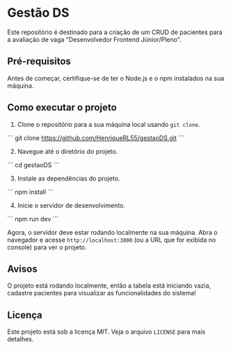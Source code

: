 # Gestão DS

Este repositório é destinado para a criação de um CRUD de pacientes para a avaliação de vaga "Desenvolvedor Frontend Júnior/Pleno".

## Pré-requisitos

Antes de começar, certifique-se de ter o Node.js e o npm instalados na sua máquina.

## Como executar o projeto

1. Clone o repositório para a sua máquina local usando `git clone`.

\`\`\`
git clone https://github.com/HenriqueRL55/gestaoDS.git
\`\`\`

2. Navegue até o diretório do projeto.

\`\`\`
cd gestaoDS
\`\`\`

3. Instale as dependências do projeto.

\`\`\`
npm install
\`\`\`

4. Inicie o servidor de desenvolvimento.

\`\`\`
npm run dev
\`\`\`

Agora, o servidor deve estar rodando localmente na sua máquina. Abra o navegador e acesse `http://localhost:3000` (ou a URL que for exibida no console) para ver o projeto.

## Avisos

O projeto está rodando localmente, então a tabela está iniciando vazia, cadastre pacientes para visualizar as funcionalidades do sistema!

## Licença

Este projeto está sob a licença MIT. Veja o arquivo `LICENSE` para mais detalhes.
